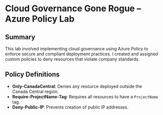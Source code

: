 # Cloud Governance Gone Rogue – Azure Policy Lab

## Summary
This lab involved implementing cloud governance using Azure Policy to enforce secure and compliant deployment practices. I created and assigned custom policies to deny resources that violate company standards.

## Policy Definitions
- **Only-CanadaCentral**: Denies any resource deployed outside the Canada Central region.
- **Require-ProjectName-Tag**: Requires all resources to have a `ProjectName` tag.
- **Deny-Public-IP**: Prevents creation of public IP addresses.
